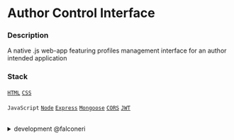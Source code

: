 # Author Control Interface

### Description
A native .js web-app featuring profiles management interface for an author intended application

### Stack
[`HTML`]() [`CSS`]() <br><br>
`JavaScript` [`Node`](https://nodejs.org/) [`Express`](https://expressjs.com/) [`Mongoose`](https://www.npmjs.com/package/mongoose) [`CORS`](https://www.npmjs.com/package/cors) [`JWT`](https://www.npmjs.com/package/jsonwebtoken)

<br>
<details>
<summary>
    development @falconeri
  </summary>
<br>

- [ ] Pagination and Indexed search `0h`
- [ ] /image database `0i`
- [ ] API rate limiting `0j`

</details>

